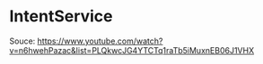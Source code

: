 # IntentService
Souce: https://www.youtube.com/watch?v=n6hwehPazac&list=PLQkwcJG4YTCTq1raTb5iMuxnEB06J1VHX
